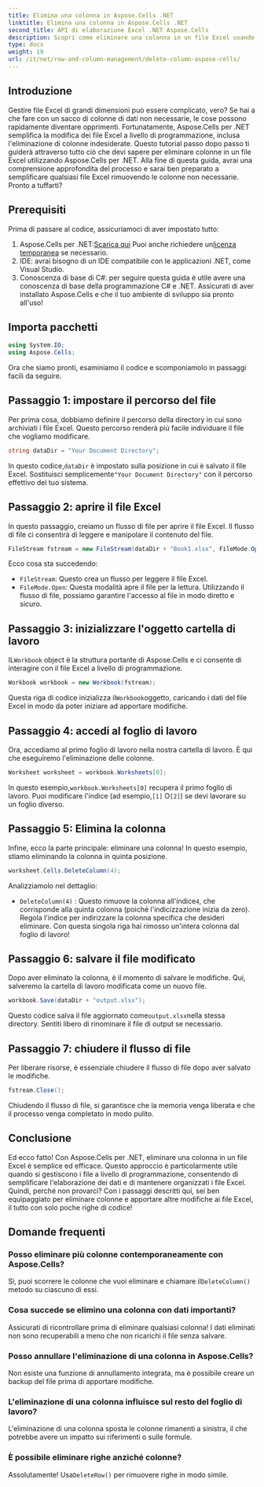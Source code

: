```yaml
---
title: Elimina una colonna in Aspose.Cells .NET
linktitle: Elimina una colonna in Aspose.Cells .NET
second_title: API di elaborazione Excel .NET Aspose.Cells
description: Scopri come eliminare una colonna in un file Excel usando Aspose.Cells per .NET. Segui la nostra guida dettagliata, passo dopo passo, per semplificare le modifiche al tuo file Excel.
type: docs
weight: 19
url: /it/net/row-and-column-management/delete-column-aspose-cells/
---
```

## Introduzione
Gestire file Excel di grandi dimensioni può essere complicato, vero? Se hai a che fare con un sacco di colonne di dati non necessarie, le cose possono rapidamente diventare opprimenti. Fortunatamente, Aspose.Cells per .NET semplifica la modifica dei file Excel a livello di programmazione, inclusa l'eliminazione di colonne indesiderate. Questo tutorial passo dopo passo ti guiderà attraverso tutto ciò che devi sapere per eliminare colonne in un file Excel utilizzando Aspose.Cells per .NET.
Alla fine di questa guida, avrai una comprensione approfondita del processo e sarai ben preparato a semplificare qualsiasi file Excel rimuovendo le colonne non necessarie. Pronto a tuffarti?
## Prerequisiti
Prima di passare al codice, assicuriamoci di aver impostato tutto:
1.  Aspose.Cells per .NET:[Scarica qui](https://releases.aspose.com/cells/net/) Puoi anche richiedere un[licenza temporanea](https://purchase.aspose.com/temporary-license/) se necessario.
2. IDE: avrai bisogno di un IDE compatibile con le applicazioni .NET, come Visual Studio.
3. Conoscenza di base di C#: per seguire questa guida è utile avere una conoscenza di base della programmazione C# e .NET.
Assicurati di aver installato Aspose.Cells e che il tuo ambiente di sviluppo sia pronto all'uso!
## Importa pacchetti
```csharp
using System.IO;
using Aspose.Cells;
```
Ora che siamo pronti, esaminiamo il codice e scomponiamolo in passaggi facili da seguire.
## Passaggio 1: impostare il percorso del file
Per prima cosa, dobbiamo definire il percorso della directory in cui sono archiviati i file Excel. Questo percorso renderà più facile individuare il file che vogliamo modificare.
```csharp
string dataDir = "Your Document Directory";
```
 In questo codice,`dataDir` è impostato sulla posizione in cui è salvato il file Excel. Sostituisci semplicemente`"Your Document Directory"` con il percorso effettivo del tuo sistema.
## Passaggio 2: aprire il file Excel
In questo passaggio, creiamo un flusso di file per aprire il file Excel. Il flusso di file ci consentirà di leggere e manipolare il contenuto del file.
```csharp
FileStream fstream = new FileStream(dataDir + "Book1.xlsx", FileMode.Open);
```
Ecco cosa sta succedendo:
- `FileStream`: Questo crea un flusso per leggere il file Excel.
- `FileMode.Open`: Questa modalità apre il file per la lettura.
Utilizzando il flusso di file, possiamo garantire l'accesso al file in modo diretto e sicuro.
## Passaggio 3: inizializzare l'oggetto cartella di lavoro
 IL`Workbook` object è la struttura portante di Aspose.Cells e ci consente di interagire con il file Excel a livello di programmazione.
```csharp
Workbook workbook = new Workbook(fstream);
```
 Questa riga di codice inizializza il`Workbook`oggetto, caricando i dati del file Excel in modo da poter iniziare ad apportare modifiche.
## Passaggio 4: accedi al foglio di lavoro
Ora, accediamo al primo foglio di lavoro nella nostra cartella di lavoro. È qui che eseguiremo l'eliminazione delle colonne.
```csharp
Worksheet worksheet = workbook.Worksheets[0];
```
 In questo esempio,`workbook.Worksheets[0]` recupera il primo foglio di lavoro. Puoi modificare l'indice (ad esempio,`[1]` O`[2]`) se devi lavorare su un foglio diverso.
## Passaggio 5: Elimina la colonna
Infine, ecco la parte principale: eliminare una colonna! In questo esempio, stiamo eliminando la colonna in quinta posizione.
```csharp
worksheet.Cells.DeleteColumn(4);
```
Analizziamolo nel dettaglio:
- `DeleteColumn(4)` : Questo rimuove la colonna all'indice`4`, che corrisponde alla quinta colonna (poiché l'indicizzazione inizia da zero). Regola l'indice per indirizzare la colonna specifica che desideri eliminare.
Con questa singola riga hai rimosso un'intera colonna dal foglio di lavoro!
## Passaggio 6: salvare il file modificato
Dopo aver eliminato la colonna, è il momento di salvare le modifiche. Qui, salveremo la cartella di lavoro modificata come un nuovo file.
```csharp
workbook.Save(dataDir + "output.xlsx");
```
 Questo codice salva il file aggiornato come`output.xlsx`nella stessa directory. Sentiti libero di rinominare il file di output se necessario.
## Passaggio 7: chiudere il flusso di file
Per liberare risorse, è essenziale chiudere il flusso di file dopo aver salvato le modifiche.
```csharp
fstream.Close();
```
Chiudendo il flusso di file, si garantisce che la memoria venga liberata e che il processo venga completato in modo pulito.
## Conclusione
Ed ecco fatto! Con Aspose.Cells per .NET, eliminare una colonna in un file Excel è semplice ed efficace. Questo approccio è particolarmente utile quando si gestiscono i file a livello di programmazione, consentendo di semplificare l'elaborazione dei dati e di mantenere organizzati i file Excel. 
Quindi, perché non provarci? Con i passaggi descritti qui, sei ben equipaggiato per eliminare colonne e apportare altre modifiche ai file Excel, il tutto con solo poche righe di codice!
## Domande frequenti
### Posso eliminare più colonne contemporaneamente con Aspose.Cells?  
 Sì, puoi scorrere le colonne che vuoi eliminare e chiamare il`DeleteColumn()` metodo su ciascuno di essi.
### Cosa succede se elimino una colonna con dati importanti?  
Assicurati di ricontrollare prima di eliminare qualsiasi colonna! I dati eliminati non sono recuperabili a meno che non ricarichi il file senza salvare.
### Posso annullare l'eliminazione di una colonna in Aspose.Cells?  
Non esiste una funzione di annullamento integrata, ma è possibile creare un backup del file prima di apportare modifiche.
### L'eliminazione di una colonna influisce sul resto del foglio di lavoro?  
L'eliminazione di una colonna sposta le colonne rimanenti a sinistra, il che potrebbe avere un impatto sui riferimenti o sulle formule.
### È possibile eliminare righe anziché colonne?  
 Assolutamente! Usa`DeleteRow()` per rimuovere righe in modo simile.